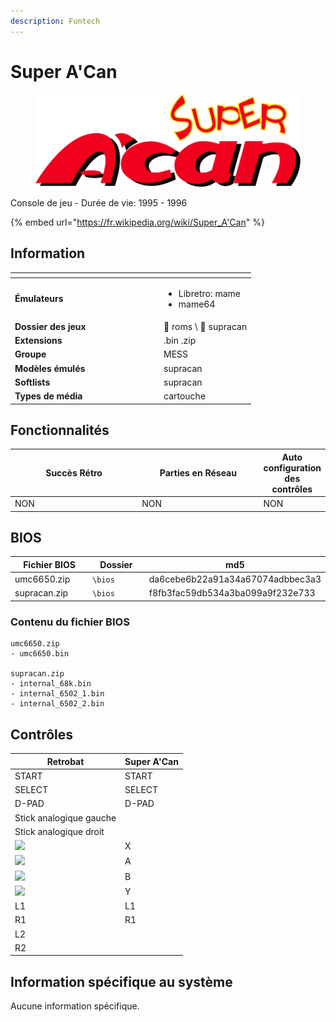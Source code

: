 ```yaml
---
description: Funtech
---
```


# Super A'Can

<div align="left"><figure><img src="https://raw.githubusercontent.com/fabricecaruso/es-theme-carbon/52ff37c9e265587d006945a2ba695b5a962b3a3d/art/logos/supracan.svg" alt=""><figcaption></figcaption></figure></div>

Console de jeu - Durée de vie: 1995 - 1996

{% embed url="https://fr.wikipedia.org/wiki/Super_A'Can" %}

## Information

<table data-header-hidden><thead><tr><th width="224"></th><th></th></tr></thead><tbody><tr><td><strong>Émulateurs</strong></td><td><ul><li>Libretro: mame</li><li>mame64</li></ul></td></tr><tr><td><strong>Dossier des jeux</strong></td><td><span data-gb-custom-inline data-tag="emoji" data-code="1f4c2">📂</span> roms \ <span data-gb-custom-inline data-tag="emoji" data-code="1f4c2">📂</span> supracan</td></tr><tr><td><strong>Extensions</strong></td><td>.bin .zip</td></tr><tr><td><strong>Groupe</strong></td><td>MESS</td></tr><tr><td><strong>Modèles émulés</strong></td><td>supracan</td></tr><tr><td><strong>Softlists</strong></td><td>supracan</td></tr><tr><td><strong>Types de média</strong></td><td>cartouche</td></tr></tbody></table>

## Fonctionnalités

<table><thead><tr><th width="256">Succès Rétro</th><th width="243">Parties en Réseau</th><th>Auto configuration des contrôles</th></tr></thead><tbody><tr><td>NON</td><td>NON</td><td>NON</td></tr></tbody></table>

## BIOS

<table><thead><tr><th width="209.55555555555557">Fichier BIOS</th><th width="189">Dossier</th><th>md5</th></tr></thead><tbody><tr><td>umc6650.zip</td><td><code>\bios</code></td><td>da6cebe6b22a91a34a67074adbbec3a3</td></tr><tr><td>supracan.zip</td><td><code>\bios</code></td><td>f8fb3fac59db534a3ba099a9f232e733</td></tr></tbody></table>

### Contenu du fichier BIOS

```
umc6650.zip
- umc6650.bin

supracan.zip
- internal_68k.bin
- internal_6502_1.bin
- internal_6502_2.bin
```

## Contrôles

| Retrobat                                       | Super A'Can |
| ---------------------------------------------- | ----------- |
| START                                          | START       |
| SELECT                                         | SELECT      |
| D-PAD                                          | D-PAD       |
| Stick analogique gauche                        |             |
| Stick analogique droit                         |             |
| ![](<../../../.gitbook/assets/image (33).png>) | X           |
| ![](<../../../.gitbook/assets/image (20).png>) | A           |
| ![](<../../../.gitbook/assets/image (7).png>)  | B           |
| ![](<../../../.gitbook/assets/image (35).png>) | Y           |
| L1                                             | L1          |
| R1                                             | R1          |
| L2                                             |             |
| R2                                             |             |

## Information spécifique au système

Aucune information spécifique.
